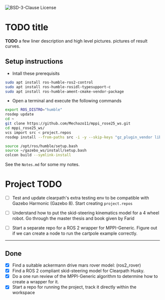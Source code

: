 ![BSD-3-Clause License](https://img.shields.io/badge/License-BSD%203--Clause-blue.svg)
# TODO title

**TODO** a few liner description and high level pictures. pictures of result curves.

## Setup instructions

* Intall these prerequisits

```bash
sudo apt install ros-humble-ros2-control
sudo apt install ros-humble-rosidl-typesupport-c
sudo apt install ros-humble-ament-cmake-vendor-package
```

* Open a terminal and execute the following commands

```bash
export ROS_DISTRO="humble"
rosdep update
cd ~
git clone https://github.com/Mechazo11/mppi_rose25_ws.git
cd mppi_rose25_ws/
vcs import src < project.repos
rosdep install --from-paths src -i -y --skip-keys "gz_plugin_vendor libignition-gazebo6-dev ros-humble-ign-ros2-control ros-humble-ros-gz"

source /opt/ros/humble/setup.bash
source ~/gazebo_ws/install/setup.bash
colcon build --symlink-install
```


See the ```Notes.md``` for some my notes.

# Project TODO

* [ ] Test and update clearpath's extra testing env to be compatible with Gazebo Harmonic (Gazebo 8). Start creating ```project.repos```

* [ ] Understand how to put the skid-steering kinematics model for a 4 wheel robot. Go through the master thesis and book given by Farid

* [ ] Start a separate repo for a ROS 2 wrapper for MPPI-Generic. Figure out if we can create a node to run the cartpole example correctly.

---

## Done

* [x] Find a suitable ackermann drive mars rover model: (ros2_rover)
* [x] Find a ROS 2 compliant skid-steering model for Clearpath Husky.
* [x] Do a one run review of the MPPI-Generic algorithm to determine how to create a wrapper for it.
* [x] Start a repo for running the project, track it directly within the workspace